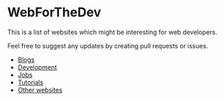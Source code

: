 # WebForTheDev


This is a list of websites which might be interesting for web developers.

Feel free to suggest any updates by creating pull requests or issues.



- [Blogs](Blogs/README.md)
- [Development](Development/README.md)
- [Jobs](Jobs/README.md)
- [Tutorials](Tutorials/README.md)
- [Other websites](Others/README.md)